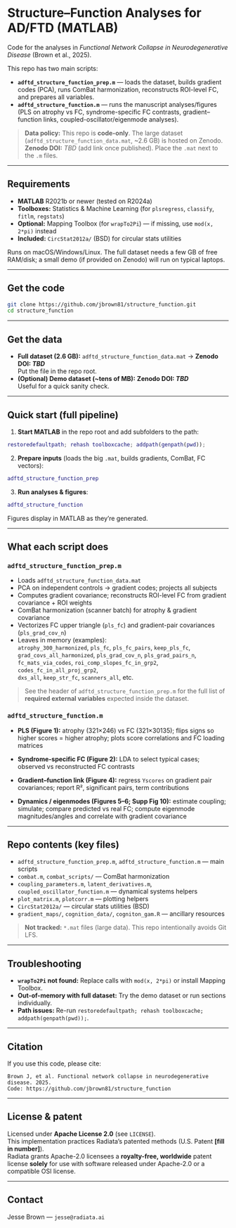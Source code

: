 # Structure–Function Analyses for AD/FTD (MATLAB)
Code for the analyses in *Functional Network Collapse in Neurodegenerative Disease* (Brown et al., 2025).

This repo has two main scripts:

- **`adftd_structure_function_prep.m`** — loads the dataset, builds gradient codes (PCA), runs ComBat harmonization, reconstructs ROI-level FC, and prepares all variables.
- **`adftd_structure_function.m`** — runs the manuscript analyses/figures (PLS on atrophy vs FC, syndrome-specific FC contrasts, gradient–function links, coupled-oscillator/eigenmode analyses).

> **Data policy:** This repo is **code-only**. The large dataset (`adftd_structure_function_data.mat`, ~2.6 GB) is hosted on Zenodo.  
> **Zenodo DOI:** _TBD_ (add link once published). Place the `.mat` next to the `.m` files.

---

## Requirements
- **MATLAB** R2021b or newer (tested on R2024a)
- **Toolboxes:** Statistics & Machine Learning (for `plsregress`, `classify`, `fitlm`, `regstats`)
- **Optional:** Mapping Toolbox (for `wrapTo2Pi`) — if missing, use `mod(x, 2*pi)` instead
- **Included:** `CircStat2012a/` (BSD) for circular stats utilities

Runs on macOS/Windows/Linux. The full dataset needs a few GB of free RAM/disk; a small demo (if provided on Zenodo) will run on typical laptops.

---

## Get the code
```bash
git clone https://github.com/jbrown81/structure_function.git
cd structure_function
```

---

## Get the data
- **Full dataset (2.6 GB):** `adftd_structure_function_data.mat` → **Zenodo DOI: _TBD_**  
  Put the file in the repo root.
- **(Optional) Demo dataset (~tens of MB):** **Zenodo DOI: _TBD_**  
  Useful for a quick sanity check.

---

## Quick start (full pipeline)
1) **Start MATLAB** in the repo root and add subfolders to the path:
```matlab
restoredefaultpath; rehash toolboxcache; addpath(genpath(pwd));
```

2) **Prepare inputs** (loads the big `.mat`, builds gradients, ComBat, FC vectors):
```matlab
adftd_structure_function_prep
```

3) **Run analyses & figures**:
```matlab
adftd_structure_function
```

Figures display in MATLAB as they’re generated.

---

## What each script does

### `adftd_structure_function_prep.m`
- Loads `adftd_structure_function_data.mat`
- PCA on independent controls → gradient codes; projects all subjects
- Computes gradient covariance; reconstructs ROI-level FC from gradient covariance + ROI weights
- ComBat harmonization (scanner batch) for atrophy & gradient covariance
- Vectorizes FC upper triangle (`pls_fc`) and gradient-pair covariances (`pls_grad_cov_n`)
- Leaves in memory (examples):  
  `atrophy_300_harmonized`, `pls_fc`, `pls_fc_pairs`, `keep_pls_fc`,  
  `grad_covs_all_harmonized`, `pls_grad_cov_n`, `pls_grad_pairs_n`,  
  `fc_mats_via_codes`, `roi_comp_slopes_fc_in_grp2`, `codes_fc_in_all_proj_grp2`,  
  `dxs_all`, `keep_str_fc`, `scanners_all`, etc.

> See the header of `adftd_structure_function_prep.m` for the full list of **required external variables** expected inside the dataset.

### `adftd_structure_function.m`
- **PLS (Figure 1):** atrophy (321×246) vs FC (321×30135); flips signs so higher scores = higher atrophy; plots score correlations and FC loading matrices
- **Syndrome-specific FC (Figure 2):** LDA to select typical cases; observed vs reconstructed FC contrasts
    
- **Gradient–function link (Figure 4):** regress `Yscores` on gradient pair covariances; report R², significant pairs, term contributions
- **Dynamics / eigenmodes (Figures 5–6; Supp Fig 10):** estimate coupling; simulate; compare predicted vs real FC; compute eigenmode magnitudes/angles and correlate with gradient covariance

---

## Repo contents (key files)
- `adftd_structure_function_prep.m`, `adftd_structure_function.m` — main scripts  
- `combat.m`, `combat_scripts/` — ComBat harmonization  
- `coupling_parameters.m`, `latent_derivatives.m`, `coupled_oscillator_function.m` — dynamical systems helpers  
- `plot_matrix.m`, `plotcorr.m` — plotting helpers  
- `CircStat2012a/` — circular stats utilities (BSD)  
- `gradient_maps/`, `cognition_data/`, `cogniton_gam.R` — ancillary resources

> **Not tracked:** `*.mat` files (large data). This repo intentionally avoids Git LFS.

---

## Troubleshooting
- **`wrapTo2Pi` not found:** Replace calls with `mod(x, 2*pi)` or install Mapping Toolbox.  
- **Out-of-memory with full dataset:** Try the demo dataset or run sections individually.  
- **Path issues:** Re-run `restoredefaultpath; rehash toolboxcache; addpath(genpath(pwd));`.

---

## Citation
If you use this code, please cite:
```
Brown J, et al. Functional network collapse in neurodegenerative disease. 2025.
Code: https://github.com/jbrown81/structure_function
```

---

## License & patent
Licensed under **Apache License 2.0** (see `LICENSE`).  
This implementation practices Radiata’s patented methods (U.S. Patent **[fill in number]**).  
Radiata grants Apache-2.0 licensees a **royalty-free, worldwide** patent license **solely** for use with software released under Apache-2.0 or a compatible OSI license.

---

## Contact
Jesse Brown — `jesse@radiata.ai`
